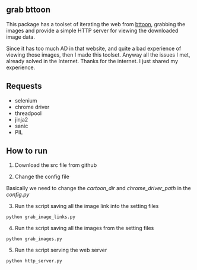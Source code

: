 ## grab bttoon
This package has a toolset of iterating the web from [bttoon](www.bttoon.com), grabbing the images and provide 
a simple HTTP server for viewing the downloaded image data.

Since it has too much AD in that website, and quite a bad experience of viewing those images, then I made this toolset. 
Anyway all the issues I met, already solved in the Internet. Thanks for the internet. I just shared my experience.

## Requests

* selenium 
* chrome driver
* threadpool
* jinja2
* sanic
* PIL

## How to run

1. Download the src file from github

2. Change the config file

Basically we need to change the *cartoon_dir* and *chrome_driver_path* in the *config.py*

3. Run the script saving all the image link into the setting files

`python grab_image_links.py`

4. Run the script saving all the images from the setting files

`python grab_images.py`

5. Run the script serving the web server

`python http_server.py`


